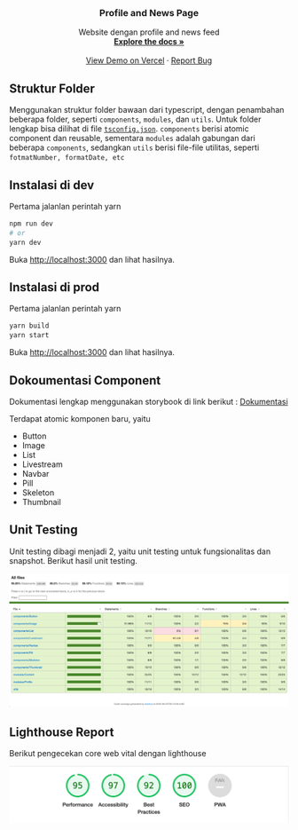 <!-- PROJECT LOGO -->
<br />
<div align="center">
  <h3 align="center">Profile and News Page</h3>
  <!-- <img src="docs/screen.png" alt="Logo" width="375"> -->
  <p align="center">
    Website dengan profile and news feed
    <br />
    <a href="https://github.com/condrowiyono/news"><strong>Explore the docs »</strong></a>
    <br />
    <br />
    <a href="https://news-condrowiyono.vercel.app/">View Demo on Vercel</a>
    ·
    <a href="https://github.com/condrowiyono/news/issues">Report Bug</a>
  </p>
</div>

## Struktur Folder

Menggunakan struktur folder bawaan dari typescript, dengan penambahan beberapa folder, seperti `components`, `modules`, dan `utils`. Untuk folder lengkap bisa dilihat di file [`tsconfig.json`](https://github.com/condrowiyono/news/blob/main/tsconfig.json). `components` berisi atomic component dan reusable, sementara `modules` adalah gabungan dari beberapa `components`, sedangkan `utils` berisi file-file utilitas, seperti `fotmatNumber, formatDate, etc`

## Instalasi di dev

Pertama jalanlan perintah yarn

```bash
npm run dev
# or
yarn dev
```

Buka [http://localhost:3000](http://localhost:3000) dan lihat hasilnya.

## Instalasi di prod

Pertama jalanlan perintah yarn

```bash
yarn build
yarn start
```

Buka [http://localhost:3000](http://localhost:3000) dan lihat hasilnya.

## Dokoumentasi Component

Dokumentasi lengkap menggunakan storybook di link berikut : [Dokumentasi](https://news-docs-condrowiyono.vercel.app/)

Terdapat atomic komponen baru, yaitu
- Button
- Image
- List
- Livestream
- Navbar
- Pill
- Skeleton
- Thumbnail


## Unit Testing
Unit testing dibagi menjadi 2, yaitu unit testing untuk fungsionalitas dan snapshot.
Berikut hasil unit testing.

<img src="docs/testing.png" alt="Unit Test">

## Lighthouse Report
Berikut pengecekan core web vital dengan lighthouse

<img src="docs/vital.png" alt="Vital">
